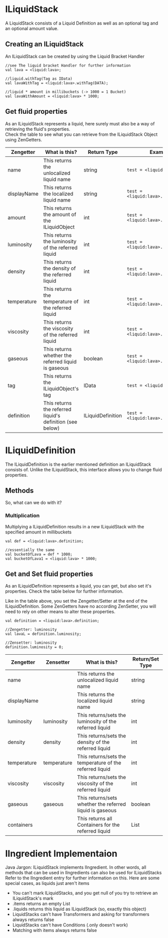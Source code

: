 # ILiquidStack

A LiquidStack consists  of a Liquid Definition as well as an optional tag and an optional amount value.

## Creating an ILiquidStack
An ILiquidStack can be created by using the Liquid Bracket Handler


```
//see The liquid bracket Handler for further information
val lava = <liquid:lava>;

//liquid.withTag(Tag as IData)
val lavaWithTag = <liquid:lava>.withTag(DATA);

//liquid * amount in millibuckets (-> 1000 = 1 Bucket)
val lavaWithAmount = <liquid:lava> * 1000;
```

## Get fluid properties
As an ILiquidStack represents a liquid, here surely must also be a way of retrieving the fluid's properties.  
Check the table to see what you can retrieve from the ILiquidStack Object using ZenGetters.

| Zengetter   | What is this?                                             | Return Type       | Example                             |
|-------------|-----------------------------------------------------------|-------------------|-------------------------------------|
| name        | This returns the unlocalized liquid name                  | string            | `test = <liquid:lava>.name;`        |
| displayName | This returns the localized liquid name                    | string            | `test = <liquid:lava>.displayName;` |
| amount      | This returns the amount of the ILiquidObject              | int               | `test = <liquid:lava>.amount;`      |
| luminosity  | This returns the luminosity of the referred liquid        | int               | `test = <liquid:lava>.luminosity;`  |
| density     | This returns the density of the referred liquid           | int               | `test = <liquid:lava>.density;`     |
| temperature | This returns the temperature of the referred liquid       | int               | `test = <liquid:lava>.temperature;` |
| viscosity   | This returns the viscosity of the referred liquid         | int               | `test = <liquid:lava>.viscosity;`   |
| gaseous     | This returns whether the referred liquid is gaseous       | boolean           | `test = <liquid:lava>.gaseous;`     |
| tag         | This returns the ILiquidObject's tag                      | IData             | `test = <liquid:lava>.tag;`         |
| definition  | This returns the referred liquid's definition (see below) | ILiquidDefinition | `test = <liquid:lava>.definition;`  |

# ILiquidDefinition
The ILiquidDefinition is the earlier mentioned definition an ILiquidStack consists of.
Unlike the ILiquidStack, this interface allows you to change fluid properties.

## Methods
So, what can we do with it?

### Multiplication
Multiplying a ILiquidDefinition results in a new ILiquidStack with the specified amount in millibuckets

```
val def = <liquid:lava>.definition;

//essentially the same
val bucketOfLava = def * 1000;
val bucketOfLava1 = <liquid:lava> * 1000;
```

## Get and Set fluid properties

As an ILiquidDefinition represents a liquid, you can get, but also set it's properties.
Check the table below for further information.

Like in the table above, you set the Zengetter/Setter at the end of the ILiquidDefinition.
Some ZenGetters have no according ZenSetter, you will need to rely on other means to alter these properties.

```
val definition = <liquid:lava>.definition;

//Zengetter: luminosity
val lavaL = definition.luminosity;

//Zensetter: luminosity
definition.luminosity = 0;
```

| Zengetter   | Zensetter   | What is this?                                            | Return/Set Type  |
|-------------|-------------|----------------------------------------------------------|------------------|
| name        |             | This returns the unlocalized liquid name                 | string           |
| displayName |             | This returns the localized liquid name                   | string           |
| luminosity  | luminosity  | This returns/sets the luminosity of the referred liquid  | int              |
| density     | density     | This returns/sets the density of the referred liquid     | int              |
| temperature | temperature | This returns/sets the temperature of the referred liquid | int              |
| viscosity   | viscosity   | This returns/sets the viscosity of the referred liquid   | int              |
| gaseous     | gaseous     | This returns/sets whether the referred liquid is gaseous | boolean          |
| containers  |             | This returns all Containers for the referred liquid      | List<IItemStack> |

# IIngredient Implementaion
Java Jargon: ILiquidStack implements IIngredient. In other words, all methods that can be used in IIngredients can also be used for ILiquidStacks
Refer to the IIngredient entry for further information on this.
Here are some special cases, as liquids just aren't items

* You can't mark ILiquidStacks, and you get null of you try to retrieve an ILiquidStack's mark
* .items returns an empty List
* .liquids returns this liquid as ILiquidStack (so, exactly this object)
* LiquidStacks can't have Transformers and asking for transformers always returns false
* LiquidStacks can't have Conditions (.only doesn't work)
* Matching with items always returns false